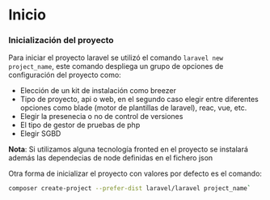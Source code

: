 # Inicio

### Inicialización del proyecto
Para iniciar el proyecto laravel se utilizó el comando `laravel new project_name`, este comando despliega un grupo de opciones de configuración del proyecto como:

* Elección de un kit de instalación como breezer 
*  Tipo de proyecto, api o web, en el segundo caso elegir entre diferentes opciones como blade (motor de plantillas de laravel), reac, vue, etc. 
*  Elegir la presenecia o no de control de versiones
*  El tipo de gestor de pruebas de php
*  Elegir SGBD

**Nota**: Si utilizamos alguna tecnología fronted en el proyecto se instalará además las dependecias de node definidas en el fichero json

Otra forma de inicializar el proyecto con valores por defecto es el comando: 

```bash
composer create-project --prefer-dist laravel/laravel project_name`
```



